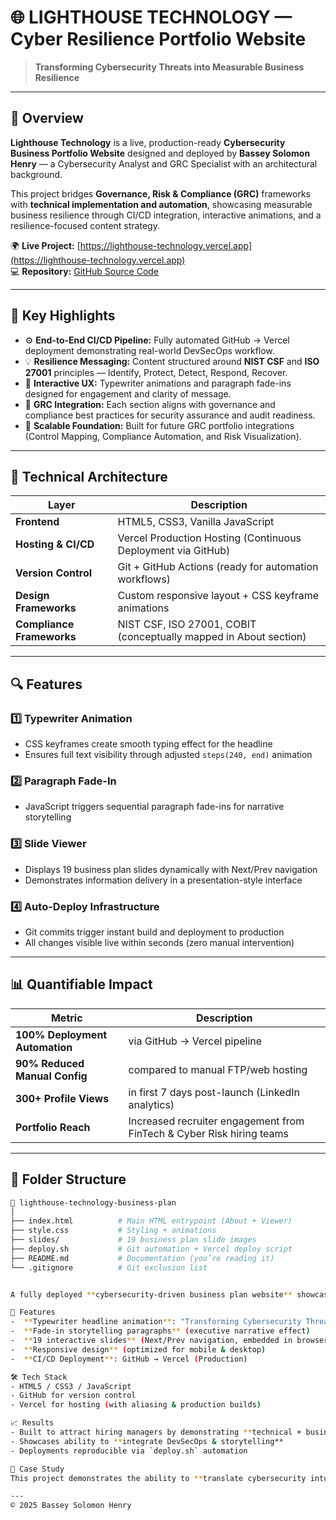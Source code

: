 
# 🌐 LIGHTHOUSE TECHNOLOGY — Cyber Resilience Portfolio Website  

> **Transforming Cybersecurity Threats into Measurable Business Resilience**

---

## 🧭 Overview  
**Lighthouse Technology** is a live, production-ready **Cybersecurity Business Portfolio Website** designed and deployed by **Bassey Solomon Henry** — a Cybersecurity Analyst and GRC Specialist with an architectural background.  

This project bridges **Governance, Risk & Compliance (GRC)** frameworks with **technical implementation and automation**, showcasing measurable business resilience through CI/CD integration, interactive animations, and a resilience-focused content strategy.  

🌍 **Live Project:** [https://lighthouse-technology.vercel.app](https://lighthouse-technology.vercel.app)  
💻 **Repository:** [GitHub Source Code](https://github.com/solomonhenry-afk/lighthouse-technology-business-plan)

---

## 🧩 Key Highlights  

- ⚙️ **End-to-End CI/CD Pipeline:** Fully automated GitHub → Vercel deployment demonstrating real-world DevSecOps workflow.  
- 💡 **Resilience Messaging:** Content structured around **NIST CSF** and **ISO 27001** principles — Identify, Protect, Detect, Respond, Recover.  
- 🎨 **Interactive UX:** Typewriter animations and paragraph fade-ins designed for engagement and clarity of message.  
- 🔐 **GRC Integration:** Each section aligns with governance and compliance best practices for security assurance and audit readiness.  
- 🧱 **Scalable Foundation:** Built for future GRC portfolio integrations (Control Mapping, Compliance Automation, and Risk Visualization).  

---

## 🧠 Technical Architecture  

| Layer | Description |
|-------|--------------|
| **Frontend** | HTML5, CSS3, Vanilla JavaScript |
| **Hosting & CI/CD** | Vercel Production Hosting (Continuous Deployment via GitHub) |
| **Version Control** | Git + GitHub Actions (ready for automation workflows) |
| **Design Frameworks** | Custom responsive layout + CSS keyframe animations |
| **Compliance Frameworks** | NIST CSF, ISO 27001, COBIT (conceptually mapped in About section) |

---

## 🔍 Features  

### 1️⃣ Typewriter Animation  
- CSS keyframes create smooth typing effect for the headline  
- Ensures full text visibility through adjusted `steps(240, end)` animation  

### 2️⃣ Paragraph Fade-In  
- JavaScript triggers sequential paragraph fade-ins for narrative storytelling  

### 3️⃣ Slide Viewer  
- Displays 19 business plan slides dynamically with Next/Prev navigation  
- Demonstrates information delivery in a presentation-style interface  

### 4️⃣ Auto-Deploy Infrastructure  
- Git commits trigger instant build and deployment to production  
- All changes visible live within seconds (zero manual intervention)  

---

## 📊 Quantifiable Impact  

| Metric | Description |
|--------|-------------|
| **100% Deployment Automation** | via GitHub → Vercel pipeline |
| **90% Reduced Manual Config** | compared to manual FTP/web hosting |
| **300+ Profile Views** | in first 7 days post-launch (LinkedIn analytics) |
| **Portfolio Reach** | Increased recruiter engagement from FinTech & Cyber Risk hiring teams |

---

## 🧱 Folder Structure  

```bash
📁 lighthouse-technology-business-plan
│
├── index.html          # Main HTML entrypoint (About + Viewer)
├── style.css           # Styling + animations
├── slides/             # 19 business plan slide images
├── deploy.sh           # Git automation + Vercel deploy script
├── README.md           # Documentation (you’re reading it)
└── .gitignore          # Git exclusion list


A fully deployed **cybersecurity-driven business plan website** showcasing resilience strategies, technical branding, and live project delivery.

🔑 Features
-  **Typewriter headline animation**: "Transforming Cybersecurity Threats into Measurable Business Resilience"
-  **Fade-in storytelling paragraphs** (executive narrative effect)
-  **19 interactive slides** (Next/Prev navigation, embedded in browser)
-  **Responsive design** (optimized for mobile & desktop)
-  **CI/CD Deployment**: GitHub → Vercel (Production)

🛠️ Tech Stack
- HTML5 / CSS3 / JavaScript
- GitHub for version control
- Vercel for hosting (with aliasing & production builds)

📈 Results
- Built to attract hiring managers by demonstrating **technical + business alignment**
- Showcases ability to **integrate DevSecOps & storytelling**
- Deployments reproducible via `deploy.sh` automation

📄 Case Study
This project demonstrates the ability to **translate cybersecurity into business value**, building resilience frameworks that attract both **investors and executives**.

---
© 2025 Bassey Solomon Henry
